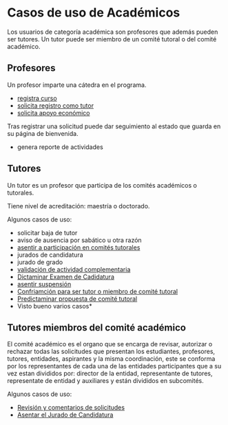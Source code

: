 # Casos de uso de Académicos

Los usuarios de categoría académica son profesores que además pueden
ser tutores. Un tutor puede ser miembro de un comité tutoral o del
comité académico.


## Profesores

Un profesor imparte una cátedra en el programa.

- [registra curso](registrar_curso.md)
- [solicita registro como tutor](registrar_profesor_como_tutor.md)
- [solicita apoyo económico](solicitud_de_apoyo_economico.md)

Tras registrar una solicitud puede dar seguimiento al estado que
guarda en su página de bienvenida.

- genera reporte de actividades

## Tutores

Un tutor es un profesor que participa de los comités académicos o
tutorales.

Tiene nivel de acreditación: maestría o doctorado.

Algunos casos de uso:

- solicitar baja de tutor
- aviso de ausencia por sabático u otra razón
- [asentir a participación en comités tutorales](respuesta_a_la_solicitud_del_alumno.md)
- jurados de candidatura
- jurado de grado
- [validación de actividad complementaria](validacion_actividad_complementaria.md)
- [Dictaminar Examen de Cadidatura](secretario_dictamina_la_evaluacion_de_candidatura.md)
- [asentir suspensión](asentir_suspensión.md)
- [Confriamción para ser tutor o miembro de comité tutoral](confirmacion_para_ser_tutor.md)
- [Predictaminar propuesta de comité tutoral](predictaminar_propuesta_comitetutoral.md)
- Visto bueno varios casos*

## Tutores miembros del comité académico

El comité académico es el organo que se encarga de revisar, autorizar o rechazar todas las solicitudes que presentan los estudiantes, profesores, tutores, entidades, aspirantes y la misma coordinación, este se conforma por los representantes de cada una de las entidades participantes que a su vez estan divididos por: director de la entidad, representante de tutores, representate de entidad y auxiliares  y están divididos en subcomités.

Algunos casos de uso:
- [Revisión y comentarios de solicitudes](revision_comentarios_solicitudes.md)
- [Asentar el Jurado de Candidatura](jurado_candidatura.md)


